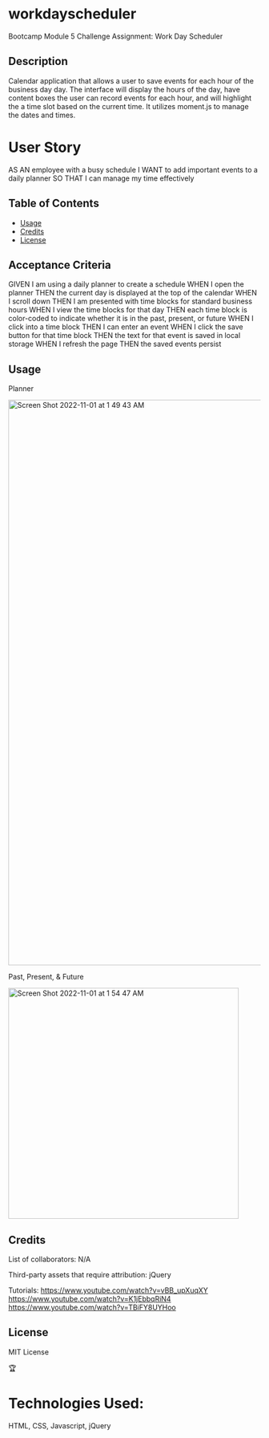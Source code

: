 # workdayscheduler
Bootcamp Module 5 Challenge Assignment: Work Day Scheduler


## Description

Calendar application that allows a user to save events for each hour of the business day day. The interface will display the hours of the day, have content boxes the user can record events for each hour, and will highlight the a time slot based on the current time. It utilizes moment.js to manage the dates and times.




# User Story

AS AN employee with a busy schedule
I WANT to add important events to a daily planner
SO THAT I can manage my time effectively



## Table of Contents 

- [Usage](#usage)
- [Credits](#credits)
- [License](#license)



## Acceptance Criteria

GIVEN I am using a daily planner to create a schedule
WHEN I open the planner
THEN the current day is displayed at the top of the calendar
WHEN I scroll down
THEN I am presented with time blocks for standard business hours
WHEN I view the time blocks for that day
THEN each time block is color-coded to indicate whether it is in the past, present, or future
WHEN I click into a time block
THEN I can enter an event
WHEN I click the save button for that time block
THEN the text for that event is saved in local storage
WHEN I refresh the page
THEN the saved events persist


## Usage

Planner


<img width="1127" alt="Screen Shot 2022-11-01 at 1 49 43 AM" src="https://user-images.githubusercontent.com/114618684/199176232-45c04ad4-0ea1-4144-be72-9f9b2d9db72a.png">

Past, Present, & Future


<img width="460" alt="Screen Shot 2022-11-01 at 1 54 47 AM" src="https://user-images.githubusercontent.com/114618684/199176434-63e387e8-93d2-4125-ac63-5d769d74e4f6.png">





## Credits

List of collaborators: N/A

Third-party assets that require attribution: jQuery



Tutorials:
https://www.youtube.com/watch?v=vBB_upXuqXY
https://www.youtube.com/watch?v=K1jEbbqRiN4
https://www.youtube.com/watch?v=TBiFY8UYHoo



## License

MIT License

🏆 

# Technologies Used: 

HTML, CSS, Javascript, jQuery

